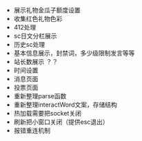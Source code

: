 - 展示礼物金瓜子额度设置
- 收集红色礼物色彩
- 412处理
- sc日文分栏展示
- 历史sc处理
- 基本信息展示，封禁词，多少级限制发言等等
- 站长数展示 ？？
- 时间设置
- 消息页面
- 投票页面
- 重新整理parse函数
- 重新整理interactWord文案，存储结构
- 热加载需要把socket关闭
- 刷新把小窗口关闭（提供esc退出）
- 报错重连机制